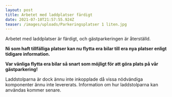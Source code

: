 ```yaml
---
layout: post
title: Arbetet med laddplatser färdigt
date: 2021-07-10T21:57:55.924Z
teaser: /images/uploads/Parkeringsplatser 1 liten.jpg
---
```

Arbetet med laddplatser är färdigt, och gästparkeringen är återställd.

**Ni som haft tillfälliga platser kan nu flytta era bilar till era nya platser enligt tidigare information.** 

**Var vänliga flytta era bilar så snart som möjligt för att göra plats på vår gästparkering!**

Laddstolparna är dock ännu inte inkopplade då vissa nödvändiga komponenter ännu inte levererats. Information om hur laddstolparna kan användas kommer senare.




